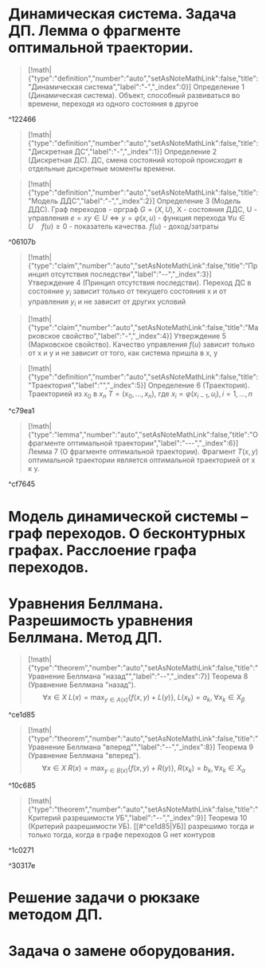 # Динамическая система. Задача ДП. Лемма о фрагменте оптимальной траектории.
> [!math|{"type":"definition","number":"auto","setAsNoteMathLink":false,"title":"Динамическая система","label":"-","_index":0}] Определение 1 (Динамическая система).
> Объект, способный развиваться во времени, переходя из одного состояния в другое

^122466

> [!math|{"type":"definition","number":"auto","setAsNoteMathLink":false,"title":"Дискретная ДС","label":"-","_index":1}] Определение 2 (Дискретная ДС).
> ДС, смена состояний которой происходит в отдельные дискретные моменты времени.

> [!math|{"type":"definition","number":"auto","setAsNoteMathLink":false,"title":"Модель ДДС","label":"-","_index":2}] Определение 3 (Модель ДДС).
> Граф переходов - орграф $G = (X, U)$, X - состояния ДДС,  U - управления
> $e = xy\in U\Leftrightarrow y = \varphi(x, u)$ - функция перехода
> $\forall u\in U\quad f(u)\geqslant 0$ - показатель качества. 
> $f(u)$ - доход/затраты 

^06107b


> [!math|{"type":"claim","number":"auto","setAsNoteMathLink":false,"title":"Принцип отсутствия последстви","label":"--","_index":3}] Утверждение 4 (Принцип отсутствия последстви).
> Переход ДС в состояние $y_{i}$ зависит только от текущего состояния x и от управления $y_{i}$ и не зависит от других условий

> [!math|{"type":"claim","number":"auto","setAsNoteMathLink":false,"title":"Марковское свойство","label":"-","_index":4}] Утверждение 5 (Марковское свойство).
> Качество управления $f(u)$ зависит только от x и y и не зависит от того, как система пришла в x, y

> [!math|{"type":"definition","number":"auto","setAsNoteMathLink":false,"title":"Траектория","label":"","_index":5}] Определение 6 (Траектория).
> Траекторией из $x_{0}$ в $x_{n}$ $T = (x_{0}, ..., x_{n})$, где $x_{i}= \varphi (x_{i-1}, u_{i}), i = 1, ..., n$

^c79ea1



> [!math|{"type":"lemma","number":"auto","setAsNoteMathLink":false,"title":"О фрагменте оптимальной траектории","label":"---","_index":6}] Лемма 7 (О фрагменте оптимальной траектории).
> Фрагмент $T(x, y)$ оптимальной траектории является оптимальной траекторией от x к y.

^cf7645

# Модель динамической системы – граф переходов. О бесконтурных графах. Расслоение графа переходов.


# Уравнения Беллмана. Разрешимость уравнения Беллмана. Метод ДП.


> [!math|{"type":"theorem","number":"auto","setAsNoteMathLink":false,"title":"Уравнение Беллмана \"назад\"","label":"--","_index":7}] Теорема 8 (Уравнение Беллмана "назад").
> $$\forall x\in X \;L(x) = \max_{y\in A(x)} \{f(x, y) + L(y)\}, \; L(x_{k})=a_{k}, \; \forall x_{k}\in X_{\beta}$$

^ce1d85

> [!math|{"type":"theorem","number":"auto","setAsNoteMathLink":false,"title":"Уравнение Беллмана \"вперед\"","label":"--","_index":8}] Теорема 9 (Уравнение Беллмана "вперед").
> $$\forall x\in X\; R(x) = \max_{y\in B(x)}\{f(x, y)+R(y)\}, \; R(x_{k})=b_{k}, \forall x_{k}\in X_{\alpha}$$

^10c685

> [!math|{"type":"theorem","number":"auto","setAsNoteMathLink":false,"title":"Критерий разрешимости УБ","label":"--","_index":9}] Теорема 10 (Критерий разрешимости УБ).
>[[#^ce1d85|УБ]] разрешимо тогда и только тогда, когда в графе переходов G нет контуров 

^1c0271

^30317e
# Решение задачи о рюкзаке методом ДП.

# Задача о замене оборудования.

